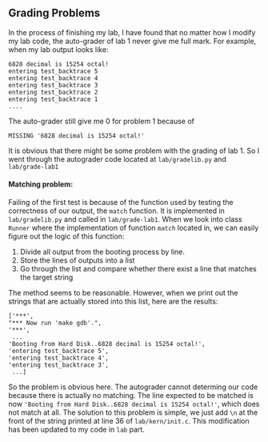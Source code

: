 ## Grading Problems
In the process of finishing my lab, I have found that no matter how I modify my lab code, the auto-grader of lab 1 never give me full mark. For example, when my lab output looks like:
```
6828 decimal is 15254 octal!
entering test_backtrace 5
entering test_backtrace 4
entering test_backtrace 3
entering test_backtrace 2
entering test_backtrace 1
....
```
The auto-grader still give me 0 for problem 1 because of 
```
MISSING '6828 decimal is 15254 octal!'
```
It is obvious that there might be some problem with the grading of lab 1. So I went through the autograder code located at ```lab/gradelib.py``` and ```lab/grade-lab1```

#### Matching problem:
Failing of the first test is because of the function used by testing the correctness of our output, the ```match``` function. It is implemented in ```lab/gradelib.py``` and called in ```lab/grade-lab1```. When we look into class ```Runner``` where the implementation of function ```match``` located in, we can easily figure out the logic of this function:
1. Divide all output from the booting process by line.
2. Store the lines of outputs into a list
3. Go through the list and compare whether there exist a line that matches the target string
  
The method seems to be reasonable. However, when we print out the strings that are actually stored into this list, here are the results:
```
['***', 
"*** Now run 'make gdb'.", 
'***', 
 ... 
'Booting from Hard Disk..6828 decimal is 15254 octal!', 
'entering test_backtrace 5', 
'entering test_backtrace 4', 
'entering test_backtrace 3',
 ...]
```
So the problem is obvious here. The autograder cannot determing our code because there is actually no matching. The line expected to be matched is now ```'Booting from Hard Disk..6828 decimal is 15254 octal!'```, which does not match at all. The solution to this problem is simple, we just add ```\n``` at the front of the string printed at line 36 of ```lab/kern/init.c```. This modification has been updated to my code in ```lab``` part.
